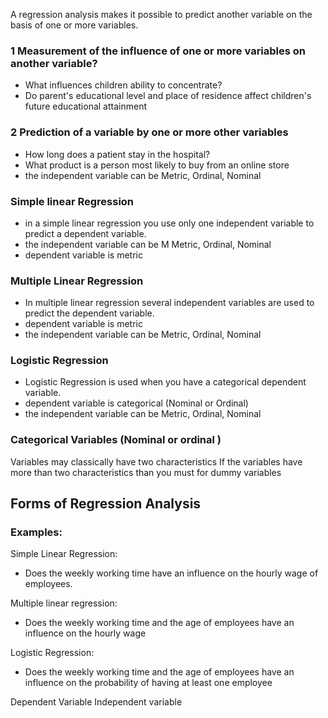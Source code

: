 A regression analysis makes it possible to predict another variable on the basis of one or more variables.

### 1 Measurement of the influence of one or more variables on another variable?
- What influences children ability to concentrate? 
- Do parent's educational level and place of residence affect children's future educational attainment


### 2 Prediction of a variable by one or more other variables
- How long does a patient stay in the hospital? 
- What product is a person most likely to buy from an online store
- the independent variable can be Metric, Ordinal, Nominal

### Simple linear Regression
- in a simple linear regression you use only one independent variable to predict a dependent variable.
- the independent variable can be M Metric, Ordinal, Nominal
- dependent variable is metric

### Multiple Linear Regression 
- In multiple linear regression several independent variables are used to predict the dependent variable.
- dependent variable is metric
- the independent variable can be Metric, Ordinal, Nominal
### Logistic Regression 
- Logistic Regression is used when you have a categorical dependent variable.
- dependent variable is categorical (Nominal or Ordinal)
- the independent variable can be Metric, Ordinal, Nominal

### Categorical Variables (Nominal or ordinal )
 Variables may classically have two characteristics 
 If the variables have more than two characteristics than you must for dummy variables

## Forms of Regression Analysis

### Examples: 
Simple Linear Regression:
- Does the weekly working time have an influence on the hourly wage of employees.

Multiple linear regression: 
- Does the weekly working time and the age of employees have an influence on the hourly wage

Logistic Regression: 
- Does the weekly working time and the age of employees have an influence on the probability of having at least one employee 

Dependent Variable 
Independent variable